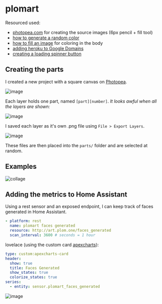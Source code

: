 # plomart

Resourced used:

- [photopea.com](https://www.photopea.com/) for creating the source images (6px pencil + fill tool)
- [how to generate a random color](https://stackoverflow.com/questions/28999287/generate-random-colors-rgb)
- [how to fill an image](https://www.geeksforgeeks.org/floodfill-image-using-python-pillow/) for coloring in the body
- [adding heroku to Google Domains](https://stackoverflow.com/questions/63866651/how-to-associate-heroku-app-with-a-google-domain)
- [creating a loading spinner button](https://dev.to/dcodeyt/create-a-button-with-a-loading-spinner-in-html-css-1c0h)

## Creating the parts

I created a new project with a square canvas on [Photopea](https://www.photopea.com/).

![image](https://user-images.githubusercontent.com/6510862/170896772-d60c0d50-0200-426d-a7f0-dc5a9e7ac5ee.png)

Each layer holds one part, named `[part][number]`. *It looks awful when all the layers are shown:*

![image](https://user-images.githubusercontent.com/6510862/170896746-509e936b-764c-4aaa-ae37-e059fa15b10b.png)

I saved each layer as it's own .png file using `File > Export Layers`.

![image](https://user-images.githubusercontent.com/6510862/170896865-23b38a87-a519-4491-8ae2-295589bfb4e8.png)

These files are then placed into the `parts/` folder and are selected at random.

## Examples

![collage](https://user-images.githubusercontent.com/6510862/170970149-1f7e37e4-ac06-41ab-8874-04f2e3623c49.png)


## Adding the metrics to Home Assistant

Using a rest sensor and an exposed endpoint, I can keep track of faces generated in Home Assistant.

```yaml
- platform: rest
  name: plomart faces generated
  resource: http://art.plom.one/faces_generated
  scan_interval: 3600 # seconds = 1 hour
```

lovelace (using the custom card [apexcharts](https://github.com/RomRider/apexcharts-card)):
```yaml
type: custom:apexcharts-card
header:
  show: true
  title: Faces Generated
  show_states: true
  colorize_states: true
series:
  - entity: sensor.plomart_faces_generated
```

![image](https://user-images.githubusercontent.com/6510862/170972696-0690c99b-7a4a-47ce-a172-edda010c1ab2.png)


